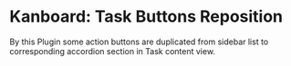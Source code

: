 # Kanboard: Task Buttons Reposition

By this Plugin some action buttons are duplicated from sidebar list to corresponding accordion section in Task content view.
